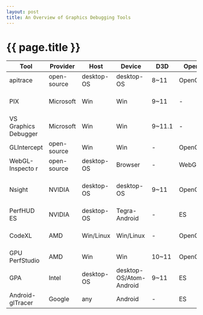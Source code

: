 ```yaml
---
layout: post
title: An Overview of Graphics Debugging Tools
---
```


{{ page.title }}
================

Tool | Provider | Host     | Device      | D3D   | OpenGL    | Comment  
---  | ---   | ---  |  ---  | ---  |   ---     | ---     
apitrace | open-source | desktop-OS  | desktop-OS| 8~11  | OpenGL/ES | [link](http://apitrace.github.io/)
PIX  | Microsoft | Win | Win     | 9~11  | -         | DX SDK, replaced by VS Graphics Debugger
VS Graphics Debugger|Microsoft|Win| Win| 9~11.1 |- | Bundled with VS 2012 pro, [link](http://msdn.microsoft.com/en-us/library/hh315751.aspx)
GLIntercept| open-source | Win | Win | -    | OpenGL    | [link](https://code.google.com/p/glintercept/)
WebGL-Inspecto r| open-source | desktop-OS| Browser | -  | WebGL     | [link](http://benvanik.github.io/WebGL-Inspector)
Nsight | NVIDIA | desktop-OS| desktop-OS | 9~11| OpenGL    | Also supprots OpenCL/CUDA/C++ AMP, Needs Visual Studio / Eclipse, [link](http://www.nvidia.com/object/nsight.html)
PerfHUD ES| NVIDIA | desktop-OS | Tegra-Android | - | ES | [link](https://developer.nvidia.com/nvidia-perfhud-es )
CodeXL|AMD|Win/Linux| Win/Linux | - | OpenGL    | formly gDEBugger, also supports OpenCL,   [link](http://developer.amd.com/tools-and-sdks/heterogeneous-computing/codexl/)
GPU PerfStudio|AMD |Win|Win|10~11 |OpenGL| [link](http://developer.amd.com/tools-and-sdks/graphics-development/gpu-perfstudio-2/)
GPA| Intel |desktop-OS | desktop-OS/Atom-Android |9~11| ES | [link](http://software.intel.com/en-us/vcsource/tools/intel-gpa)
Android-glTracer| Google| any | Android | - | ES      | [link](http://developer.android.com/tools/help/gltracer.html)
